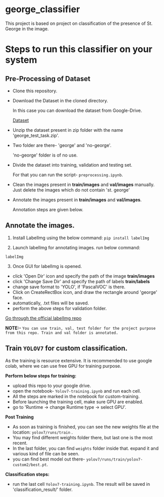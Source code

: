 
# george_classifier

This project is based on project on classification of the presence of St. George in the image.

# Steps to run this classifier on your system

## Pre-Processing of Dataset
- Clone this repository.
- Download the Dataset in the cloned directory. 
  
  In this case you can download the dataset from Google-Drive.
  
  [Dataset](https://drive.google.com/drive/folders/1fIHdM54Q_eN5ZxF5nAGMaVIirMlNf3Sk)

- Unzip the dataset present in zip folder with the name 'george_test_task.zip'.

- Two folder are there- 'george' and 'no-george'.

  'no-george' folder is of no use.
- Divide the dataset into training, validation and testing set. 
  
  For that you can run the script- `preprocessing.ipynb`.

- Clean the images present in **train/images** and **val/images** manually. 
  Just delete the images which do not contain 'st. george'
- Annotate the images present in **train/images** and **val/images**. 
  
  Annotation steps are given below.

## Annotate the images.
  1. Install LabelImg using the below command:
  `pip install labelImg` 

  2. Launch labelImg for annotating images. run below command:
    
  `labelImg`

  3. Once GUI for labelImg is opened.
  - click 'Open Dir' icon and specify the path of the image **train/images**
  - click 'Change Save Dir' and specify the path of labels **train/labels**
  - change save format to 'YOLO', if 'PascalVOC' is there.
  - Click on CreateRectBox icon, and draw the rectangle around 'george' face.
  - automatically, .txt files will be saved.
  - perform the above steps for validation folder.

[Go through the official labelImg repo](https://github.com/heartexlabs/labelImg)

**NOTE:-** `You can use train, val, test folder for the project purpose from this repo. Train and val folder is annotated.`


## Train `YOLOV7` for custom classification.
As the training is resource extensive. It is recommended to use google colab, where we can use free GPU for training purpose.

**Perform below steps for training:**
- upload this repo to your google drive.
- open the notebook- `Yolov7-training.ipynb` and run each cell.
- All the steps are marked in the notebook for custom-training.
- Before launching the training cell, make sure GPU are enabled.
- go to 'Runtime -> change Runtime type -> select GPU'.

**Post Training**
- As soon as training is finished, you can see the new weights file at the location:
  `yolov7/runs/train` .
- You may find different weights folder there, but last one is the most recent.
- In the last folder, you can find `weights` folder inside that. expand it and various kind of file can be seen.
- you can find best model out there- `yolov7/runs/train/yolov7-custom2/best.pt`.

**Classification steps:**
- run the last cell `Yolov7-training.ipynb`. The result will be saved in 'classification_result/' folder.
